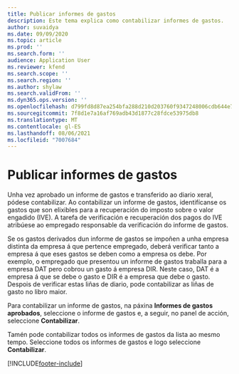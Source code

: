 ```yaml
---
title: Publicar informes de gastos
description: Este tema explica como contabilizar informes de gastos.
author: suvaidya
ms.date: 09/09/2020
ms.topic: article
ms.prod: ''
ms.search.form: ''
audience: Application User
ms.reviewer: kfend
ms.search.scope: ''
ms.search.region: ''
ms.author: shylaw
ms.search.validFrom: ''
ms.dyn365.ops.version: ''
ms.openlocfilehash: d799fd8d87ea254bfa288d210d203760f9347248006cdb644e79bcfd9e1aa678
ms.sourcegitcommit: 7f8d1e7a16af769adb43d1877c28fdce53975db8
ms.translationtype: MT
ms.contentlocale: gl-ES
ms.lasthandoff: 08/06/2021
ms.locfileid: "7007684"
---
```

# <a name="post-expense-reports"></a>Publicar informes de gastos

Unha vez aprobado un informe de gastos e transferido ao diario xeral, pódese contabilizar. Ao contabilizar un informe de gastos, identifícanse os gastos que son elixibles para a recuperación do imposto sobre o valor engadido (IVE). A tarefa de verificación e recuperación dos pagos do IVE atribúese ao empregado responsable da verificación do informe de gastos.

Se os gastos derivados dun informe de gastos se impoñen a unha empresa distinta da empresa á que pertence empregado, deberá verificar tanto a empresa á que eses gastos se deben como a empresa os debe. Por exemplo, o empregado que presentou un informe de gastos traballa para a empresa DAT pero cobrou un gasto á empresa DIR. Neste caso, DAT é a empresa á que se debe o gasto e DIR é a empresa que debe o gasto. Despois de verificar estas liñas de diario, pode contabilizar as liñas de gasto no libro maior.

Para contabilizar un informe de gastos, na páxina **Informes de gastos aprobados**, seleccione o informe de gastos e, a seguir, no panel de acción, seleccione **Contabilizar**.

Tamén pode contabilizar todos os informes de gastos da lista ao mesmo tempo. Seleccione todos os informes de gastos e logo seleccione **Contabilizar**.


[!INCLUDE[footer-include](../includes/footer-banner.md)]